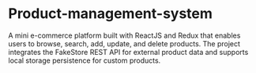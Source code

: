 # Product-management-system
A mini e-commerce platform built with ReactJS and Redux that enables users to browse, search, add, update, and delete products. The project integrates the FakeStore REST API for external product data and supports local storage persistence for custom products.
